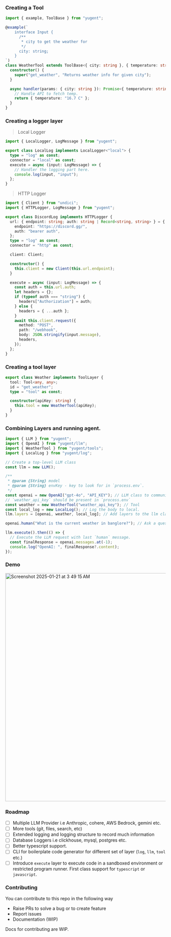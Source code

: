 ### Creating a Tool

```typescript
import { example, ToolBase } from "yugent";

@example(`
    interface Input {
      /**
       * city to get the weather for
       */
      city: string;
    }
`)
class WeatherTool extends ToolBase<{ city: string }, { temperature: string }> {
  constructor() {
    super("get_weather", "Returns weather info for given city");
  }

  async handler(params: { city: string }): Promise<{ temperature: string }> {
    // Handle API to fetch temp.
    return { temperature: "16.7 C" };
  }
}
```

### Creating a logger layer

> Local Logger

```typescript
import { LocalLogger, LogMessage } from "yugent";

export class LocalLog implements LocalLogger<"local"> {
  type = "log" as const;
  connector = "local" as const;
  execute = async (input: LogMessage) => {
    // Handler the logging part here.
    console.log(input, "input");
  };
}
```

> HTTP Logger

```typescript
import { Client } from "undici";
import { HTTPLogger, LogMessage } from "yugent";

export class DiscordLog implements HTTPLogger {
  url: { endpoint: string; auth: string | Record<string, string> } = {
    endpoint: "https://discord.gg/",
    auth: "bearer auth",
  };
  type = "log" as const;
  connector = "http" as const;

  client: Client;

  constructor() {
    this.client = new Client(this.url.endpoint);
  }

  execute = async (input: LogMessage) => {
    const auth = this.url.auth;
    let headers = {};
    if (typeof auth === "string") {
      headers["Authorization"] = auth;
    } else {
      headers = { ...auth };
    }
    await this.client.request({
      method: "POST",
      path: "/webhook",
      body: JSON.stringify(input.message),
      headers,
    });
  };
}
```

### Creating a tool layer

```typescript
export class Weather implements ToolLayer {
  tool: Tool<any, any>;
  id = "get_weather";
  type = "tool" as const;

  constructor(apiKey: string) {
    this.tool = new WeatherTool(apiKey);
  }
}
```

### Combining Layers and running agent.

```typescript
import { LLM } from "yugent";
import { OpenAI } from "yugent/llm";
import { WeatherTool } from "yugent/tools";
import { LocalLog } from "yugent/log";

// Create a top-level LLM class
const llm = new LLM();

/**
 * @param {String} model
 * @param {String} envKey - key to look for in `process.env`.
 */
const openai = new OpenAI("gpt-4o", "API_KEY"); // LLM class to communicate.
// `weather_api_key` should be present in `process.env`
const weather = new WeatherTool("weather_api_key"); // Tool
const local_log = new LocalLog(); // Log the body to local.
llm.layers = [openai, weather, local_log]; // Add layers to the llm class

openai.human("What is the current weather in banglore?"); // Ask a question to trigger tool

llm.execute().then(() => {
  // Execute the LLM request with last `human` message.
  const finalResponse = openai.messages.at(-1);
  console.log("OpenAI: ", finalResponse?.content);
});
```

### Demo

<img width="715" alt="Screenshot 2025-01-21 at 3 49 15 AM" src="https://github.com/user-attachments/assets/14283331-07d2-4f5d-9c6c-ec1688ebe96a" />

### Roadmap

- [ ] Multiple LLM Provider i.e Anthropic, cohere, AWS Bedrock, gemini etc.
- [ ] More tools (git, files, search, etc)
- [ ] Extended logging and logging structure to record much information
- [ ] Database Loggers i.e clickhouse, mysql, postgres etc.
- [ ] Better typescript support.
- [ ] CLI for boilerplate code generator for different set of layer (`log`, `llm`, `tool` etc.)
- [ ] Introduce `execute` layer to execute code in a sandboxed environment or restricted program runner. First class support for `typescript` or `javascript`.

### Contributing

You can contribute to this repo in the following way

- Raise PRs to solve a bug or to create feature
- Report issues
- Documentation (WIP)

Docs for contributing are WIP.
